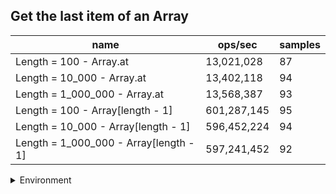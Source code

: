 ## Get the last item of an Array

|name|ops/sec|samples|
|-|-|-|
|Length = 100 - Array.at|13,021,028|87|
|Length = 10_000 - Array.at|13,402,118|94|
|Length = 1_000_000 - Array.at|13,568,387|93|
|Length = 100 - Array[length - 1]|601,287,145|95|
|Length = 10_000 - Array[length - 1]|596,452,224|94|
|Length = 1_000_000 - Array[length - 1]|597,241,452|92|


<details>
<summary>Environment</summary>

* __Machine:__ linux x64 | 2 vCPUs | 6.8GB Mem
* __Run:__ Tue Oct 24 2023 16:32:38 GMT+0000 (Coordinated Universal Time)
</details>

<!--
{"environment":{"platform":"linux","arch":"x64","cpus":2,"totalMemory":6.7597503662109375},"benchmarks":[{"name":"Length = 100 - Array.at","opsSec":13021028.217273327,"samples":5},{"name":"Length = 10_000 - Array.at","opsSec":13402117.765089028,"samples":8},{"name":"Length = 1_000_000 - Array.at","opsSec":13568387.358592471,"samples":5},{"name":"Length = 100 - Array[length - 1]","opsSec":601287144.799657,"samples":6},{"name":"Length = 10_000 - Array[length - 1]","opsSec":596452224.0640281,"samples":6},{"name":"Length = 1_000_000 - Array[length - 1]","opsSec":597241451.880043,"samples":6}]}-->
